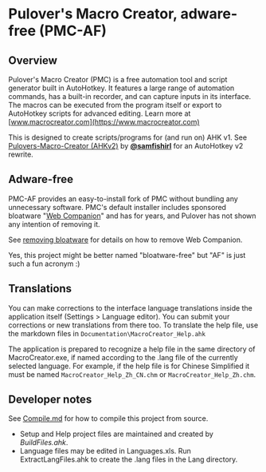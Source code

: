 ﻿# Pulover's Macro Creator, adware-free (PMC-AF)

## Overview

Pulover's Macro Creator (PMC) is a free automation tool and script generator built in AutoHotkey. It features a large range of automation commands, has a built-in recorder, and can capture inputs in its interface. The macros can be executed from the program itself or export to AutoHotkey scripts for advanced editing. Learn more at [www.macrocreator.com](https://www.macrocreator.com)

This is designed to create scripts/programs for (and run on) AHK v1. See [Pulovers-Macro-Creator (AHKv2)](https://github.com/samfisherirl/Pulovers-Macro-Creator-for-AHKv2) by **[@samfishirl](https://github.com/samfisherirl)** for an AutoHotkey v2 rewrite.

## Adware-free

PMC-AF provides an easy-to-install fork of PMC without bundling any unnecessary software. PMC's default installer includes sponsored bloatware "[Web Companion](https://www.pcrisk.com/removal-guides/14231-web-companion-unwanted-application)" and has for years, and Pulover has not shown any intention of removing it.

See [removing bloatware](./Documentation/removing-bloatware.md) for details on how to remove Web Companion.

Yes, this project might be better named "bloatware-free" but "AF" is just such a fun acronym :)

## Translations

You can make corrections to the interface language translations inside the application itself (Settings > Language editor). You can submit your corrections or new translations from there too. To translate the help file, use the markdown files in `Documentation\MacroCreator_Help.ahk`

The application is prepared to recognize a help file in the same directory of MacroCreator.exe, if named according to the .lang file of the currently selected language. For example, if the help file is for Chinese Simplified it must be named `MacroCreator_Help_Zh_CN.chm` or `MacroCreator_Help_Zh.chm`.

## Developer notes

See [Compile.md](./Documentation/Developer/Compile.md) for how to compile this project from source.

* Setup and Help project files are maintained and created by *BuildFiles.ahk*.
* Language files may be edited in Languages.xls. Run ExtractLangFiles.ahk to create the .lang files in the Lang directory.

